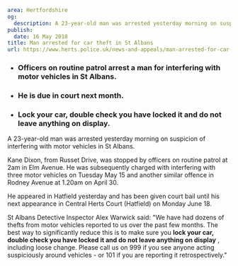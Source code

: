 ```yaml
area: Hertfordshire
og:
  description: A 23-year-old man was arrested yesterday morning on suspicion of interfering with motor vehicles in St Albans.
publish:
  date: 16 May 2018
title: Man arrested for car theft in St Albans
url: https://www.herts.police.uk/news-and-appeals/man-arrested-for-car-theft-in-stalbans-0000F
```

* ### Officers on routine patrol arrest a man for interfering with motor vehicles in St Albans.

 * ### He is due in court next month.

 * ### Lock your car, double check you have locked it and do not leave anything on display.

A 23-year-old man was arrested yesterday morning on suspicion of interfering with motor vehicles in St Albans.

Kane Dixon, from Russet Drive, was stopped by officers on routine patrol at 2am in Elm Avenue. He was subsequently charged with interfering with three motor vehicles on Tuesday May 15 and another similar offence in Rodney Avenue at 1.20am on April 30.

He appeared in Hatfield yesterday and has been given court bail until his next appearance in Central Herts Court (Hatfield) on Monday June 18.

St Albans Detective Inspector Alex Warwick said: "We have had dozens of thefts from motor vehicles reported to us over the past few months. The best way to significantly reduce this is to make sure you **lock your car, double check you have locked it and do not leave anything on display** , including loose change. Please call us on 999 if you see anyone acting suspiciously around vehicles - or 101 if you are reporting it retrospectively."
